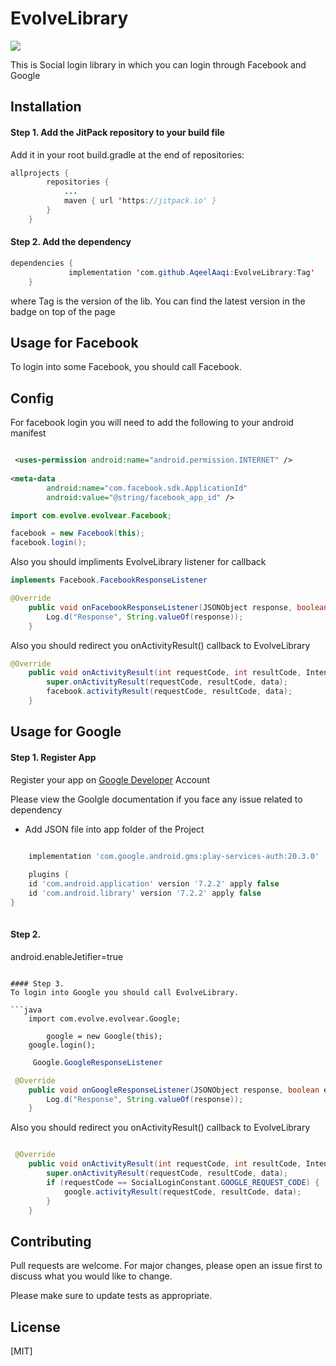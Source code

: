# EvolveLibrary

[![](https://jitpack.io/v/AqeelAaqi/EvolveLibrary.svg)](https://jitpack.io/#AqeelAaqi/EvolveLibrary)

This is Social login library in which you can login through Facebook and Google

## Installation

#### Step 1.  Add the JitPack repository to your build file
Add it in your root build.gradle at the end of repositories:

```java
allprojects {
		repositories {
			...
			maven { url 'https://jitpack.io' }
		}
	}
```

#### Step 2. Add the dependency

```java
dependencies {
	         implementation 'com.github.AqeelAaqi:EvolveLibrary:Tag'
	}
```
where Tag is the version of the lib. You can find the latest version in the badge on top of the page



## Usage for Facebook

To login into some Facebook, you should call Facebook.

## Config
For facebook login you will need to add the following to your android manifest

```AndroidMenifest.xml

 <uses-permission android:name="android.permission.INTERNET" />
 
<meta-data
        android:name="com.facebook.sdk.ApplicationId"
        android:value="@string/facebook_app_id" />
```

```java
import com.evolve.evolvear.Facebook;

facebook = new Facebook(this);
facebook.login();
```
Also you should impliments EvolveLibrary listener for callback

```java
implements Facebook.FacebookResponseListener

@Override
    public void onFacebookResponseListener(JSONObject response, boolean error) {
        Log.d("Response", String.valueOf(response));
    }

```
Also you should redirect you onActivityResult() callback to EvolveLibrary

```java
@Override
    public void onActivityResult(int requestCode, int resultCode, Intent data) {
        super.onActivityResult(requestCode, resultCode, data);
        facebook.activityResult(requestCode, resultCode, data);
    }
```

## Usage for Google

#### Step 1. Register App

Register your app on [Google Developer](https://console.firebase.google.com/) Account

Please view the Goolgle documentation if you face any issue related to dependency

* Add JSON file into app folder of the Project

```gradle

	implementation 'com.google.android.gms:play-services-auth:20.3.0'
	
	plugins {
    id 'com.android.application' version '7.2.2' apply false
    id 'com.android.library' version '7.2.2' apply false
}
	
```
#### Step 2. 
android.enableJetifier=true
```

#### Step 3.  
To login into Google you should call EvolveLibrary.

```java
	import com.evolve.evolvear.Google;

        google = new Google(this);
	google.login();
```

```java
	 Google.GoogleResponseListener

 @Override
    public void onGoogleResponseListener(JSONObject response, boolean error) {
        Log.d("Response", String.valueOf(response));
    }

```

Also you should redirect you onActivityResult() callback to EvolveLibrary

```java

 @Override
    public void onActivityResult(int requestCode, int resultCode, Intent data) {
        super.onActivityResult(requestCode, resultCode, data);
        if (requestCode == SocialLoginConstant.GOOGLE_REQUEST_CODE) {
            google.activityResult(requestCode, resultCode, data);
        } 
    }

```



## Contributing
Pull requests are welcome. For major changes, please open an issue first to discuss what you would like to change.

Please make sure to update tests as appropriate.

## License
[MIT]
